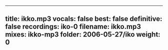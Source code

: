 
---
title: ikko.mp3
vocals: false
best: false
definitive: false
recordings: iko-0
filename: ikko.mp3
mixes: ikko-mp3
folder: 2006-05-27/iko
weight: 0
---
